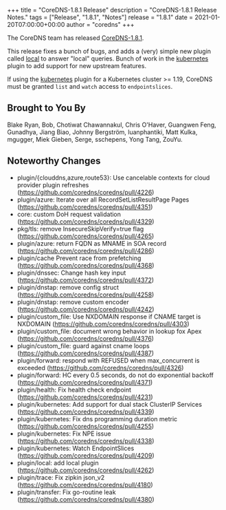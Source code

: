 +++
title = "CoreDNS-1.8.1 Release"
description = "CoreDNS-1.8.1 Release Notes."
tags = ["Release", "1.8.1", "Notes"]
release = "1.8.1"
date = 2021-01-20T07:00:00+00:00
author = "coredns"
+++

The CoreDNS team has released
[CoreDNS-1.8.1](https://github.com/coredns/coredns/releases/tag/v1.8.1).

This release fixes a bunch of bugs, and adds a (very) simple new plugin
called [local](https://coredns.io/plugins/local/) to answer "local" queries. Bunch of work in
the [kubernetes](https://coredns.io/plugins/kubernetes) plugin to add support for new upstream
features.

If using the [kubernetes](https://coredns.io/plugins/kubernetes) plugin for a Kubernetes
cluster >= 1.19, CoreDNS must be granted `list` and `watch` access to `endpointslices`.

## Brought to You By

Blake Ryan, Bob, Chotiwat Chawannakul, Chris O'Haver, Guangwen Feng, Gunadhya, Jiang Biao, Johnny
Bergström, luanphantiki, Matt Kulka, mgugger, Miek Gieben, Serge, sschepens, Yong Tang, ZouYu.

## Noteworthy Changes

* plugin/{clouddns,azure,route53}: Use cancelable contexts for cloud provider plugin refreshes (https://github.com/coredns/coredns/pull/4226)
* plugin/azure: Iterate over all RecordSetListResultPage Pages (https://github.com/coredns/coredns/pull/4351)
* core: custom DoH request validation (https://github.com/coredns/coredns/pull/4329)
* pkg/tls: remove InsecureSkipVerify=true flag (https://github.com/coredns/coredns/pull/4265)
* plugin/azure: return FQDN as MNAME in SOA record (https://github.com/coredns/coredns/pull/4286)
* plugin/cache Prevent race from prefetching (https://github.com/coredns/coredns/pull/4368)
* plugin/dnssec: Change hash key input (https://github.com/coredns/coredns/pull/4372)
* plugin/dnstap: remove config struct (https://github.com/coredns/coredns/pull/4258)
* plugin/dnstap: remove custom encoder (https://github.com/coredns/coredns/pull/4242)
* plugin/custom_file: Use NXDOMAIN response if CNAME target is NXDOMAIN (https://github.com/coredns/coredns/pull/4303)
* plugin/custom_file: document wrong behavior in lookup fox Apex (https://github.com/coredns/coredns/pull/4376)
* plugin/custom_file: guard against cname loops (https://github.com/coredns/coredns/pull/4387)
* plugin/forward: respond with REFUSED when max_concurrent is exceeded (https://github.com/coredns/coredns/pull/4326)
* plugin/forward: HC every 0.5 seconds, do not do exponential backoff (https://github.com/coredns/coredns/pull/4371)
* plugin/health: Fix health check endpoint (https://github.com/coredns/coredns/pull/4231)
* plugin/kubernetes: Add support for dual stack ClusterIP Services (https://github.com/coredns/coredns/pull/4339)
* plugin/kubernetes: Fix dns programming duration metric (https://github.com/coredns/coredns/pull/4255)
* plugin/kubernetes: Fix NPE issue (https://github.com/coredns/coredns/pull/4338)
* plugin/kubernetes: Watch EndpointSlices (https://github.com/coredns/coredns/pull/4209)
* plugin/local: add local plugin (https://github.com/coredns/coredns/pull/4262)
* plugin/trace: Fix zipkin json_v2 (https://github.com/coredns/coredns/pull/4180)
* plugin/transfer: Fix go-routine leak (https://github.com/coredns/coredns/pull/4380)
